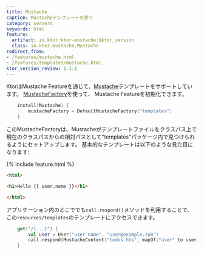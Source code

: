 ```yaml
---
title: Mustache
caption: Mustacheテンプレートを使う
category: servers
keywords: html
feature:
  artifact: io.ktor:ktor-mustache:$ktor_version
  class: io.ktor.mustache.Mustache
redirect_from:
- /features/mustache.html
- /features/templates/mustache.html
ktor_version_review: 1.1.1
---
```


KtorはMustache Featureを通じて、[Mustache](https://github.com/spullara/mustache.java)テンプレートをサポートしています。
[MustacheFactory](http://spullara.github.io/mustache/apidocs/com/github/mustachejava/MustacheFactory.html)を使って、
Mustache Featureを初期化できます。

```kotlin
    install(Mustache) {
        mustacheFactory = DefaultMustacheFactory("templates")
    }
```

このMustacheFactoryは、Mustacheがテンプレートファイルをクラスパス上で現在のクラスパスからの相対パスとして"templates"パッケージ内で見つけられるようにセットアップします。
基本的なテンプレートは以下のような見た目になります:

{% include feature.html %}

```html
<html>

<h1>Hello {{ user.name }}</h1>

</html>
```

アプリケーション内のどこででも`call.respond()`メソッドを利用することで、この`resources/templates`のテンプレートにアクセスできます。

```kotlin
    get("/{...}") {
        val user = User("user name", "user@example.com")
        call.respond(MustacheContent("todos.hbs", mapOf("user" to user)))
    }
```